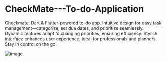 # CheckMate---To-do-Application
Checkmate: Dart &amp; Flutter-powered to-do app. Intuitive design for easy task management—categorize, set due dates, and prioritize seamlessly. Dynamic features adapt to changing priorities, ensuring efficiency. Stylish interface enhances user experience, ideal for professionals and planners. Stay in control on the go!

![image](https://github.com/AayushMathur03/CheckMate---To-do-Application/assets/132337237/d6935964-d626-4bbb-8502-fbefb40cea31)

